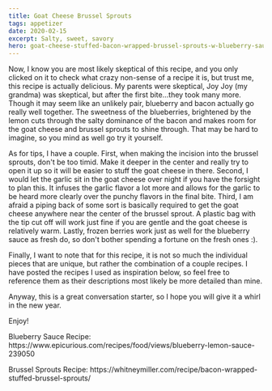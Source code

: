 ```yaml
---
title: Goat Cheese Brussel Sprouts
tags: appetizer
date: 2020-02-15
excerpt: Salty, sweet, savory
hero: goat-cheese-stuffed-bacon-wrapped-brussel-sprouts-w-blueberry-sauce.jpeg
---
```


<v-row>
<v-col>
<v-img-custom src="goat-cheese-stuffed-bacon-wrapped-brussel-sprouts-w-blueberry-sauce.jpeg" alt="goat cheese stuffed bacon wrapped brussel sprouts w blueberry sauce" class="hero-img"> </v-img-custom>

Now, I know you are most likely skeptical of this recipe, and you only clicked on it to check what crazy non-sense of a recipe it is, but trust me, this recipe is actually delicious. My parents were skeptical, Joy Joy (my grandma) was skeptical, but after the first bite...they took many more. Though it may seem like an unlikely pair, blueberry and bacon actually go really well together. The sweetness of the blueberries, brightened by the lemon cuts through the salty dominance of the bacon and makes room for the goat cheese and brussel sprouts to shine through. That may be hard to imagine, so you mind as well go try it yourself.

As for tips, I have a couple. First, when making the incision into the brussel sprouts, don't be too timid. Make it deeper in the center and really try to open it up so it will be easier to stuff the goat cheese in there. Second, I would let the garlic sit in the goat cheese over night if you have the forsight to plan this. It infuses the garlic flavor a lot more and allows for the garlic to be heard more clearly over the punchy flavors in the final bite. Third, I am afraid a piping back of some sort is basically required to get the goat cheese anywhere near the center of the brussel sprout. A plastic bag with the tip cut off will work just fine if you are gentle and the goat cheese is relatively warm. Lastly, frozen berries work just as well for the blueberry sauce as fresh do, so don't bother spending a fortune on the fresh ones :).

Finally, I want to note that for this recipe, it is not so much the individual pieces that are unique, but rather the combination of a couple recipes. I have posted the recipes I used as inspiration below, so feel free to reference them as their descriptions most likely be more detailed than mine.

Anyway, this is a great conversation starter, so I hope you will give it a whirl in the new year.

Enjoy!

<p class="cred"> Blueberry Sauce Recipe: https://www.epicurious.com/recipes/food/views/blueberry-lemon-sauce-239050</p>

<p class="cred"> Brussel Sprouts Recipe: https://whitneymiller.com/recipe/bacon-wrapped-stuffed-brussel-sprouts/</p>

</v-col>
</v-row>
<v-row>
  <v-col lg="6" sm="12">
    <v-ingredients-list title=" Sauce Ingredients" file-path="2021-01-06/info.json" json-key="ingredients"> </v-ingredients-list>
  </v-col>
  <v-col lg="6" sm="12">
    <v-ingredients-list title="Other Ingredients" file-path="2021-01-06/info.json" json-key="ingredients"> </v-ingredients-list>
  </v-col>
</v-row>
<v-row>
  <v-col lg="9" sm="12">
    <v-instructions-list title="Instructions" file-path="2021-01-06/info.json" json-key="instructions"> </v-instructions-list>
  </v-col>
</v-row>
